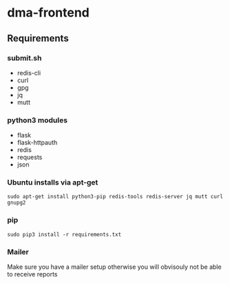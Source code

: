 # dma-frontend

## Requirements


### submit.sh

- redis-cli
- curl
- gpg
- jq
- mutt

### python3 modules

- flask
- flask-httpauth
- redis
- requests
- json

### Ubuntu installs via apt-get 
```
sudo apt-get install python3-pip redis-tools redis-server jq mutt curl gnupg2
```

### pip

```
sudo pip3 install -r requirements.txt
```

### Mailer

Make sure you have a mailer setup otherwise you will obvisouly not be able to receive reports
